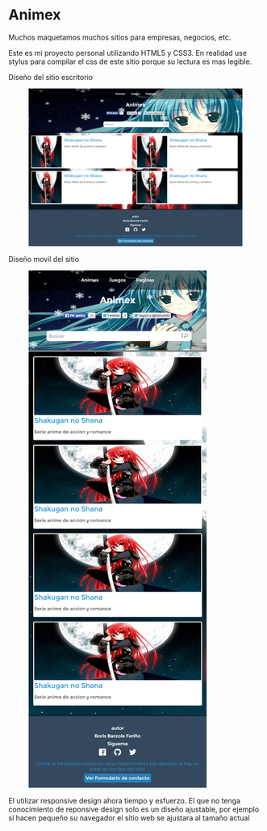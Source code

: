 <h1>Animex</h1>

<p>Muchos maquetamos muchos sitios para empresas, negocios, etc.</p>

<p>Este es mi proyecto personal utilizando HTML5 y CSS3. En realidad use stylus para compilar el css de este sitio porque su lectura es mas legible.</p>

<p>Diseño del sitio escritorio</p>

<figure>
<img src="desk_web.png"/>  
</figure>

<p>Diseño movil del sitio</p>

<figure>
<img src="mobile_web.png"/>
</figure>

<p>El utilizar responsive design ahora tiempo y esfuerzo. El que no tenga conocimiento de reponsive design solo es un diseño ajustable, por ejemplo si hacen pequeño su navegador el sitio web se ajustara al tamaño actual</p>

